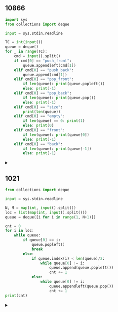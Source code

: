 ## 10866

```python
import sys
from collections import deque

input = sys.stdin.readline

TC = int(input())
queue = deque()
for _ in range(TC):
    cmd = input().split()
    if cmd[0] == "push_front":
        queue.appendleft(cmd[1])
    elif cmd[0] == "push_back":
        queue.append(cmd[1])
    elif cmd[0] == "pop_front":
        if len(queue): print(queue.popleft())
        else: print(-1)
    elif cmd[0] == "pop_back":
        if len(queue): print(queue.pop())
        else: print(-1)
    elif cmd[0] == "size":
        print(len(queue))
    elif cmd[0] == "empty":
        if len(queue) == 0: print(1)
        else: print(0)
    elif cmd[0] == "front":
        if len(queue): print(queue[0])
        else: print(-1)
    elif cmd[0] == "back":
        if len(queue): print(queue[-1])
        else: print(-1)
```

<details>
<summary></summary>

- 일반적인 deque
- if else 삼항연산자 처럼 사용함

</details>

## 1021

```python
from collections import deque

input = sys.stdin.readline

N, M = map(int, input().split())
loc = list(map(int, input().split()))
queue = deque([i for i in range(1, N+1)])

cnt = 0
for i in loc:
    while queue:
        if queue[0] == i:
            queue.popleft()
            break
        else:
            if queue.index(i) < len(queue)/2:
                while queue[0] != i:
                    queue.append(queue.popleft())
                    cnt += 1
            else:
                while queue[0] != i:
                    queue.appendleft(queue.pop())
                    cnt += 1
print(cnt)
```

<details>
<summary></summary>

- 최소, 최대 구분
  2,3번 연산일 떄만 +1
  왼쪽에 가까우면 2번
  오른쪽에 가까우면 3번

- index
  [2,2] -> 첫번쨰 idx 값

</details>
